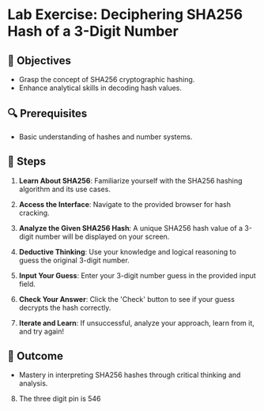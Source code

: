 # Lab Exercise: Deciphering SHA256 Hash of a 3-Digit Number

## 🎯 Objectives

- Grasp the concept of SHA256 cryptographic hashing.
- Enhance analytical skills in decoding hash values.

## 🔍 Prerequisites

- Basic understanding of hashes and number systems.

## 🚀 Steps

1. **Learn About SHA256**: Familiarize yourself with the SHA256 hashing algorithm and its use cases.

2. **Access the Interface**: Navigate to the provided browser for hash cracking.

3. **Analyze the Given SHA256 Hash**: A unique SHA256 hash value of a 3-digit number will be displayed on your screen.

4. **Deductive Thinking**: Use your knowledge and logical reasoning to guess the original 3-digit number.

5. **Input Your Guess**: Enter your 3-digit number guess in the provided input field.

6. **Check Your Answer**: Click the 'Check' button to see if your guess decrypts the hash correctly.

7. **Iterate and Learn**: If unsuccessful, analyze your approach, learn from it, and try again!

## 🏁 Outcome
- Mastery in interpreting SHA256 hashes through critical thinking and analysis.

8. The three digit pin is 546